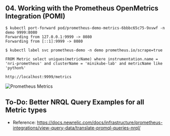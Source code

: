 ## 04. Working with the Prometheus OpenMetrics Integration (POMI)

```
$ kubectl port-forward pod/prometheus-demo-metrics-6bbbc65c75-9xvwf -n demo 9999:8080
Forwarding from 127.0.0.1:9999 -> 8080
Forwarding from [::1]:9999 -> 8080
```

```
$ kubectl label svc prometheus-demo -n demo prometheus.io/scrape=true
```

```
FROM Metric select uniques(metricName) where instrumentation.name = 'nri-prometheus' and clusterName = 'minikube-lab' and metricName like 'python%'
```

```
http://localhost:9999/metrics
```

![Prometheus Metrics](https://p191.p3.n0.cdn.getcloudapp.com/items/2NuPvdZ4/1dff9035-e7e6-4990-a1df-9c31371ff0c3.jpg?v=6bcd82fe330e8c18bee65e7878a048e0)

## To-Do: Better NRQL Query Examples for all Metric types

* Reference: https://docs.newrelic.com/docs/infrastructure/prometheus-integrations/view-query-data/translate-promql-queries-nrql/